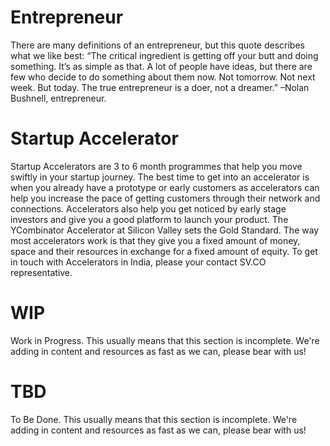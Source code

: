 # Entrepreneur
There are many definitions of an entrepreneur, but this quote describes what we like best: “The critical ingredient is getting off your butt and doing something. It’s as simple as that. A lot of people have ideas, but there are few who decide to do something about them now. Not tomorrow. Not next week. But today. The true entrepreneur is a doer, not a dreamer.” –Nolan Bushnell, entrepreneur.

# Startup Accelerator
Startup Accelerators are 3 to 6 month programmes that help you move swiftly in your startup journey. The best time to get into an accelerator is when you already have a prototype or early customers as accelerators can help you increase the pace of getting customers through their network and connections. Accelerators also help you get noticed by early stage investors and give you a good platform to launch your product. The YCombinator Accelerator at Silicon Valley sets the Gold Standard. The way most accelerators work is that they give you a fixed amount of money, space and their resources in exchange for a fixed amount of equity. To get in touch with Accelerators in India, please your contact SV.CO representative.

# WIP
Work in Progress. This usually means that this section is incomplete. We're adding in content and resources as fast as we can, please bear with us!

# TBD
To Be Done. This usually means that this section is incomplete. We're adding in content and resources as fast as we can, please bear with us!